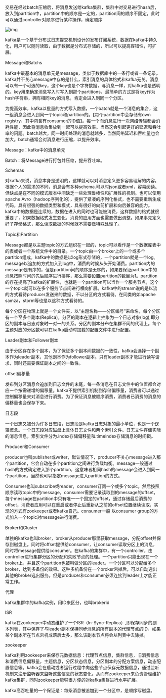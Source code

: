 交易在经过batch压缩后，将消息发送给kafka集群，集群中对交易进行hash后，放入到partition中，partition中的顺序是一定的，partition间的顺序不固定，此时可以通过controller对顺序进行某种操作，确定顺序

![img](file:///C:\Users\htkj2016\AppData\Local\Temp\ksohtml3028\wps118.png) 

kafka是一个基于分布式日志提交机制设计的发布订阅系统，数据在kafka中持久化，用户可以随时读取，由于数据是分布式存储的，所以可以提高容错性，可扩展。

Message和Batchs

kafka中最基本的消息单元是message，类似于数据库中的一条行或者一条记录。kafka并不关心message中存的是什么，索引消息的具体格式和kafka无关。消息可以有一个可选的key，这个key也是个字符数据，与消息一样，对kafka也是透明的。key用来确定消息写入时写入到那个partitions，最简单的方式是将key作为hash字符串，拥有相同key的消息，肯定会进入到同一个分区。

为提高效率，kafka以批量的方式写入数据，一个batch就是一个消息的集合，这一组消息会进入到同一个topic和partition的。【每个partition中会存储有own registry，其中包含有consumer的ID值】。每一个而消息进行一次网络传输都会消耗性能，因此将消息收集放到一起可以提高效率。当然这会引起更好的延迟和吞吐率的问题。batch越大，同一时间处理的消息就越多，当然网络延迟和吞吐量也会加大。batch通常会对消息进行压缩，以提升效率。

 

Message：kafka中的消息单元

Batch：将Message进行打包并压缩，提升吞吐率。

 

Schemas

对kafka来说，消息本身是透明的，这样就可以对消息定义更多容易理解的内容。根据个人的需求的不同，消息会有多种schema.可以时json或者xml，容易阅读。但缺点是在不同的模式版本中间缺乏一些处理鲁棒性和扩展性的机制。也可以使用apache Avro（hadoop序列化的），提供了紧凑的序列化格式，也不需要重新生成代码，具有很强的数据类型和模式，具有很好的向前扩展和向后兼容的能力。kafka中的数据是连续的，数据在进入的同时也可能被消费，这样数据的格式就很重要了，如果数据格式发生变化，消费的应用方面也需要做出调整。如果事先定义好了存储格式，那么读取数据的时候就不需要做特殊处理了。

 

Topic和Partition

Message都是以主题topic的方式组织在一起的，topic可以看作是一个数据库表中的表或者一个系统文件中的目录。一个topic由一个broker上的一个或多个partition组成，kafka中的数据是以log形式存储的，一个partition就是一个log。message以追加的方式加入到log中，消费的时候从头开始消费。partition内的message是有序的，但是partition间的顺序是无序的，如果要保证partition中的消息按照时间的先后顺序进行排序，那么需要设置partition的数目为1。partition的存在提高了kafka的扩展性，也就是一个partition可以当作一个服务节点，这个一个topic就可以在多个服务节点间进行横向扩展。kafka中的stream说的是以流的方式看待producer发送来的数据，不以分区的方式看待。在同类的如apache samza，storm等也是以这种方式看待的。

每个分区在物理上就是一个文件夹，以“主题名称——分区编号”来命名，每个分区有一个至多个副本(Replica)，分区的副本在逻辑上抽象为一个日志对象(log),即分区的副本与日志对象时一对一的关系。分区的副本分布在集群不同的代理上。每个主题对应的分区数可以在kafka启动时加载的配置文件中进行配置。

 

 

Leader副本和Follower副本

由于分区存在多个副本，为了保证多个副本间数据的一致性，kafka会选择一个副本作为leader副本，其他副本作为follower副本。只有leader副本才能进行读写请求，同时还需要保证副本之间的一致性。

 

offset偏移量

发布到分区消息会追加到日志文件的末尾，每一条消息在日志文件中的位置都会对应一个按需递增的偏移量。kafka不提供索引机制到存储偏移量，消费者可以通过控制偏移量来对消息进行消费。为了保证消息被顺序消费，消费者已消费的消息的偏移量也会保存下来。

 

日志段

一个日志又被分为许多日志段，日志段是kafka日志对象的最小单位，也是一个逻辑概念。一个日志段对应磁盘上具体日志文件和两个索引文件。日志文件存储实际的消息信息，索引文件分为.index存储偏移量和.timeindex存储消息的时间戳。

 

Producer和Consumer

producer也叫publisher或writer，默认情况下，producer不关心message进入那个partition，它会自动在多个partition之间进行负载均衡。message一般通过hash的方式确定进入那个partition，这意味者相同hash的message会进入到同一个partition。当然也可以指定message进入partition的方式。

 

Consumer也叫subscribe或reader，consumer订阅一个或多个topic，然后按照顺序读取topic中的message。consumer需要记录读取到的message的offset，每个message在partition中只有唯一一个固定的offset，通过存储最后消费的offset，消费者应用可以在重启或者停止后重新从之前的offset位置继续读取，实现的方式有zookeeper或者kafka自己。consumer一般 以consumer group的方式加入一个topic对message进行消费。

 

Broker和Cluster

单独的kafka也叫broker，broker从producer那里获取message，分配offset并保存到磁盘上。同时将offset提供给consumer，让consumer读取分区上的消息，同时将message提供给consumer。在kafka的集群中，有一个controller，由controller进行集群分区的分配和失败节点的处理。一个partition只能出现在一个broker上，并且这个partition也被叫做分区的leader。一个分区可以分配给多个broker，达到多备份的效果。这种多机备份在一个broker宕掉后，可以自动选出其他的broker选出服务。但是producer和consumer必须连接到leader上才能正常工作。

 

代理

kafka集群中的kafka实例，用ID来区分，也叫brokerid

 

ISR

kafka在zookeeper中动态维护了一个ISR（In-Sync-Replica）,即保存同步的副本列表，其中保存了与leader副本保持同步消息的所有副本的代理节点的ID，如果某个副本所在节点宕机或落后太多，那么该副本节点将会从列表中去除掉。

zookeeper

kafka利用zookeeper来保存元数据信息：代理节点信息，集群信息，旧消费信息和消费信息偏移量，主题信息，分区状态信息，分区副本的分配方案信息，动态配置信息等。kafka会在启动或者运行过程中向这些节点保存元数据信息，通过监听机制来注册监听器来监听这些信息的状态变化，从而有zookeeper来负责管理维护kafka集群，同时zookeeper能够很方便的对kafka集群进行水平扩展。

kafka高吞吐量的一个保证是：每条消息被追加到一个分区中，是顺序写磁盘。